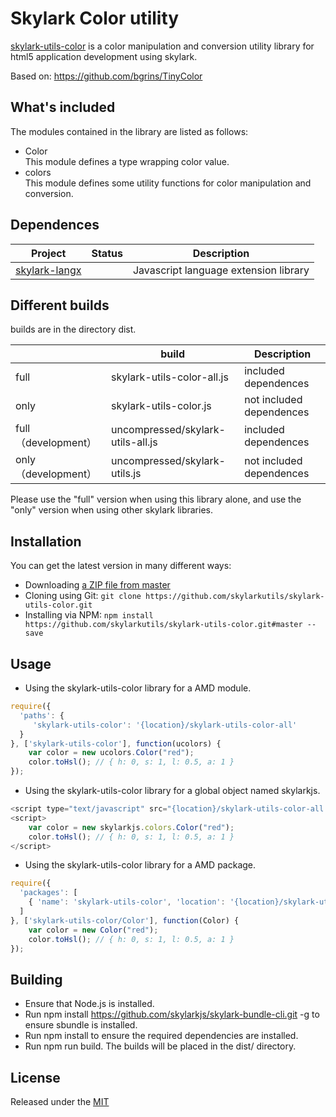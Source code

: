 # Skylark Color utility

<!--version-->
[skylark-utils-color](https://github.com/skylarkutils/skylark-utils-color/) is a color manipulation and conversion utility library  for html5 application development using skylark.

Based on: https://github.com/bgrins/TinyColor


## What's included
The modules contained in the library are listed  as follows:
- Color  
This module defines a type wrapping color value.
- colors  
This module defines some utility functions for color manipulation and conversion.


## Dependences
| Project | Status | Description |
|---------|--------|-------------|
| [skylark-langx](https://github.com/skylarklangx/skylark-langx) |  | Javascript language extension library |

##  Different builds
builds are in the directory dist.

|  | build | Description |
|---------|--------|-------------|
| full | skylark-utils-color-all.js | included dependences |
| only | skylark-utils-color.js | not included dependences |
| full （development） | uncompressed/skylark-utils-all.js | included dependences |
| only （development）| uncompressed/skylark-utils.js | not included dependences |

Please use the "full" version when using this library alone, and use the "only" version when using other skylark libraries.

## Installation
You can get the latest version in many different ways:

- Downloading [a ZIP file from master](https://github.com/skylarkutils/skylark-utils-color/archive/master.zip)
- Cloning using Git: `git clone https://github.com/skylarkutils/skylark-utils-color.git`
- Installing via NPM: `npm install https://github.com/skylarkutils/skylark-utils-color.git#master --save`


## Usage

- Using the skylark-utils-color library for a AMD module.  
```js
require({
  'paths': {
     'skylark-utils-color': '{location}/skylark-utils-color-all' 
  }
}, ['skylark-utils-color'], function(ucolors) {
	var color = new ucolors.Color("red");
	color.toHsl(); // { h: 0, s: 1, l: 0.5, a: 1 }  
});
```

- Using the skylark-utils-color library for a global object named skylarkjs.  
```js
<script type="text/javascript" src="{location}/skylark-utils-color-all.js"></script>
<script>
	var color = new skylarkjs.colors.Color("red");
	color.toHsl(); // { h: 0, s: 1, l: 0.5, a: 1 }  
</script>
```

- Using the skylark-utils-color library for a AMD package.  
```js
require({
  'packages': [
    { 'name': 'skylark-utils-color', 'location': '{location}/skylark-utils-color/' }
  ]
}, ['skylark-utils-color/Color'], function(Color) {
	var color = new Color("red");
	color.toHsl(); // { h: 0, s: 1, l: 0.5, a: 1 }  
});
```

## Building 

- Ensure that Node.js is installed.
- Run npm install https://github.com/skylarkjs/skylark-bundle-cli.git -g to ensure sbundle is installed.
- Run npm install to ensure the required dependencies are installed.
- Run npm run build. The builds will be placed in the dist/ directory.

## License

Released under the [MIT](http://opensource.org/licenses/MIT)
